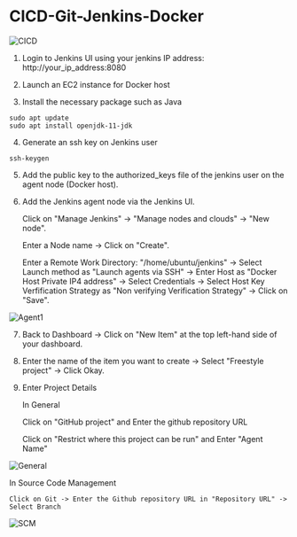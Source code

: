 # **CICD-Git-Jenkins-Docker**

![CICD](https://user-images.githubusercontent.com/60909862/166105137-66a46c43-46c4-46e8-a034-62f836d0f70d.jpg)


1. Login to Jenkins UI using your jenkins IP address: http://your_ip_address:8080

2. Launch an EC2 instance for Docker host

3. Install the necessary package such as Java
```
sudo apt update
sudo apt install openjdk-11-jdk
```

4. Generate an ssh key on Jenkins user
```
ssh-keygen
```

5. Add the public key to the authorized_keys file of the jenkins user on the agent node (Docker host).

6. Add the Jenkins agent node via the Jenkins UI.
   
   Click on "Manage Jenkins" -> "Manage nodes and clouds" -> "New node".
   
   Enter a Node name -> Click on "Create".
   
   Enter a Remote Work Directory: "/home/ubuntu/jenkins" -> Select Launch method as "Launch agents via SSH" -> Enter Host as "Docker Host Private IP4 address" 
      -> Select Credentials -> Select Host Key Verfification Strategy as "Non verifying Verification Strategy" -> Click on "Save".
      
![Agent1](https://user-images.githubusercontent.com/60909862/166110802-81753741-e554-45da-999f-e7c2ee933d5b.png)

7. Back to Dashboard -> Click on "New Item" at the top left-hand side of your dashboard.

8. Enter the name of the item you want to create -> Select "Freestyle project" -> Click Okay.

9. Enter Project Details
   
   In General 

	Click on "GitHub project" and Enter the github repository URL 
	
	Click on "Restrict where this project can be run" and Enter "Agent Name" 
      
![General](https://user-images.githubusercontent.com/60909862/166112589-fa43b780-c5d0-4225-94cc-106afc91243e.png)

   In Source Code Management


	Click on Git -> Enter the Github repository URL in "Repository URL" -> Select Branch 
      
![SCM](https://user-images.githubusercontent.com/60909862/166112525-7a693586-7fcf-4ff3-be81-96026d365b16.png)
